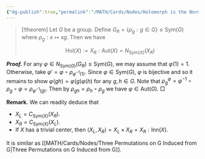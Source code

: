 ```yaml
---
{"dg-publish":true,"permalink":"/MATH/Cards/Nodes/Holomorph is the Normalizer of $X_R$/","dgPassFrontmatter":true}
---
```



> [!theorem]
> Let $G$ be a group. Define $G_R=\{\rho_g:g\in G\}\leqslant\mathrm{Sym}(G)$ where $\rho_g:x\mapsto xg$. Then we have 
> 
> $$\mathrm{Hol}(X):=X_R{:}\mathrm{Aut} (X)=N_{\mathrm{Sym}(X)}(X_R)$$

**_Proof._**
For any $\varphi\in N_{\mathrm{Sym}(G)}(G_R)\leqslant\mathrm{Sym}(G)$, we may assume that $\varphi(1)=1$. Otherwise, take $\varphi'=\varphi\circ\rho_{\varphi^{-1}(1)}$. Since $\varphi\in\mathrm{Sym}(G)$, $\varphi$ is bijective and so it remains to show $\varphi(gh)=\varphi(g)\varphi(h)$ for any $g,h\in G$. Note that $\rho_g^{\varphi}=\varphi^{-1}\circ\rho_g\circ\varphi =\rho_{\varphi^{-1}(g)}$. Then by $\rho_{gh}=\rho_h\circ\rho_g$ we have $\varphi\in\mathrm{Aut}(G)$. 
□

**Remark.** We can readily deduce that 
- $X_L=C_{\mathrm{Sym}(X)}(X_R)$.
- $X_R=C_{\mathrm{Sym}(X)}(X_L)$.
- If $X$ has a trivial center, then $\left\langle X_L,X_R\right\rangle=X_L\times X_R=X_R{:}\mathrm{Inn}(X)$. 

It is similar as [[MATH/Cards/Nodes/Three Permutations on G Induced from G\|Three Permutations on G Induced from G]]. 
